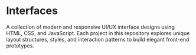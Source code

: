 # Interfaces
A collection of modern and responsive UI/UX interface designs using HTML, CSS, and JavaScript. Each project in this repository explores unique layout structures, styles, and interaction patterns to build elegant front-end prototypes.
